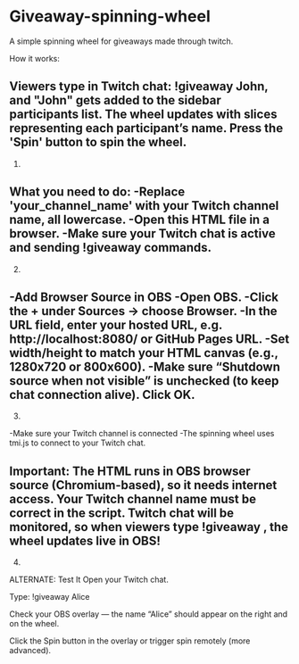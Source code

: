 # Giveaway-spinning-wheel
A simple spinning wheel for giveaways made through twitch.

How it works:

Viewers type in Twitch chat: !giveaway John, and "John" gets added to the sidebar participants list.
The wheel updates with slices representing each participant’s name.
Press the 'Spin' button to spin the wheel.
---------------------------------------------------------------------------------------------
1.
What you need to do:
-Replace 'your_channel_name' with your Twitch channel name, all lowercase.
-Open this HTML file in a browser.
-Make sure your Twitch chat is active and sending !giveaway <name> commands.
---------------------------------------------------------------------------------------------
2.
-Add Browser Source in OBS
-Open OBS.
-Click the + under Sources → choose Browser.
-In the URL field, enter your hosted URL, e.g. http://localhost:8080/ or GitHub Pages URL.
-Set width/height to match your HTML canvas (e.g., 1280x720 or 800x600).
-Make sure “Shutdown source when not visible” is unchecked (to keep chat connection alive).
Click OK.
---------------------------------------------------------------------------------------------
3.
-Make sure your Twitch channel is connected
-The spinning wheel uses tmi.js to connect to your Twitch chat.

Important:
The HTML runs in OBS browser source (Chromium-based), so it needs internet access.
Your Twitch channel name must be correct in the script.
Twitch chat will be monitored, so when viewers type !giveaway <name>, the wheel updates live in OBS!
---------------------------------------------------------------------------------------------
4.
ALTERNATE: Test It
Open your Twitch chat.

Type: !giveaway Alice

Check your OBS overlay — the name “Alice” should appear on the right and on the wheel.

Click the Spin button in the overlay or trigger spin remotely (more advanced).
